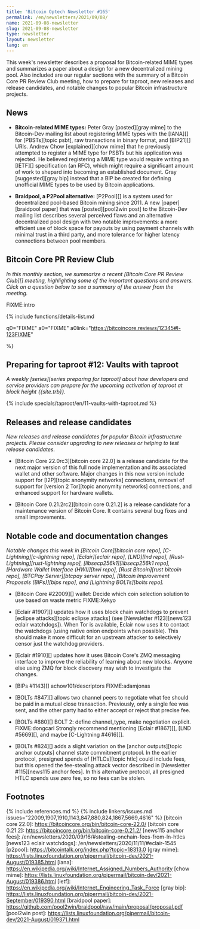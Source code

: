 ```yaml
---
title: 'Bitcoin Optech Newsletter #165'
permalink: /en/newsletters/2021/09/08/
name: 2021-09-08-newsletter
slug: 2021-09-08-newsletter
type: newsletter
layout: newsletter
lang: en
---
```

This week's newsletter describes a proposal for Bitcoin-related MIME
types and summarizes a paper about a design for a new decentralized
mining pool.  Also included are our regular sections with the summary of
a Bitcoin Core PR Review Club meeting, how to prepare for taproot, new
releases and release candidates, and notable changes to popular Bitcoin
infrastructure projects.

## News

- **Bitcoin-related MIME types:** Peter Gray [posted][gray mime] to the
  Bitcoin-Dev mailing list about registering MIME types with the
  [IANA][] for [PBSTs][topic psbt], raw transactions in binary format,
  and [BIP21][] URIs.  Andrew Chow [explained][chow mime] that he
  previously attempted to register a MIME type for PSBTs but his
  application was rejected.  He believed registering a MIME type would
  require writing an [IETF][] specification (an RFC), which might
  require a significant amount of work to shepard into becoming an
  established document.  Gray [suggested][gray bip] instead that a BIP
  be created for defining unofficial MIME types to be used by Bitcoin
  applications.

- **Braidpool, a P2Pool alternative:** [P2Pool][] is a system used for
  decentralized pool-based Bitcoin mining since 2011.  A new [paper][braidpool
  paper] that was [posted][pool2win post] to the Bitcoin-Dev mailing
  list describes several perceived flaws and an alternative
  decentralized pool design with two notable improvements: a more
  efficient use of block space for payouts by using payment channels
  with minimal trust in a third party, and more tolerance for higher
  latency connections between pool members.

## Bitcoin Core PR Review Club

*In this monthly section, we summarize a recent [Bitcoin Core PR Review Club][]
meeting, highlighting some of the important questions and answers.  Click on a
question below to see a summary of the answer from the meeting.*

FIXME:intro

{% include functions/details-list.md

  q0="FIXME"
  a0="FIXME"
  a0link="https://bitcoincore.reviews/12345#l-123FIXME"

%}

## Preparing for taproot #12: Vaults with taproot

*A weekly [series][series preparing for taproot] about how developers
and service providers can prepare for the upcoming activation of taproot
at block height {{site.trb}}.*

{% include specials/taproot/en/11-vaults-with-taproot.md %}

## Releases and release candidates

*New releases and release candidates for popular Bitcoin infrastructure
projects.  Please consider upgrading to new releases or helping to test
release candidates.*

- [Bitcoin Core 22.0rc3][bitcoin core 22.0] is a release candidate
  for the next major version of this full node implementation and its
  associated wallet and other software. Major changes in this new
  version include support for [I2P][topic anonymity networks] connections,
  removal of support for [version 2 Tor][topic anonymity networks] connections,
  and enhanced support for hardware wallets.

- [Bitcoin Core 0.21.2rc2][bitcoin core 0.21.2] is a release candidate
  for a maintenance version of Bitcoin Core.  It contains several bug
  fixes and small improvements.

## Notable code and documentation changes

*Notable changes this week in [Bitcoin Core][bitcoin core repo],
[C-Lightning][c-lightning repo], [Eclair][eclair repo], [LND][lnd repo],
[Rust-Lightning][rust-lightning repo], [libsecp256k1][libsecp256k1
repo], [Hardware Wallet Interface (HWI)][hwi repo],
[Rust Bitcoin][rust bitcoin repo], [BTCPay Server][btcpay server repo],
[Bitcoin Improvement Proposals (BIPs)][bips repo], and [Lightning
BOLTs][bolts repo].*

- [Bitcoin Core #22009][] wallet: Decide which coin selection solution to use based on waste metric FIXME:Xekyo

- [Eclair #1907][] updates how it uses block chain watchdogs to prevent
  [eclipse attacks][topic eclipse attacks] (see [Newsletter
  #123][news123 eclair watchdogs]).  When Tor is available, Eclair now
  uses it to contact the watchdogs (using native onion endpoints when
  possible).  This should make it more difficult for an upstream
  attacker to selectively censor just the watchdog providers.

- [Eclair #1910][] updates how it uses Bitcoin Core's ZMQ messaging
  interface to improve the reliability of learning about new blocks.
  Anyone else using ZMQ for block discovery may wish to investigate the
  changes.

- [BIPs #1143][] achow101/descriptors FIXME:adamjonas

- [BOLTs #847][] allows two channel peers to negotiate what fee should
  be paid in a mutual close transaction. Previously, only a single fee
  was sent, and the other party had to either accept or reject that
  precise fee.

- [BOLTs #880][] BOLT 2: define channel_type, make negotiation explicit.
  FIXME:dongcarl Strongly recommend mentioning [Eclair #1867][], [LND
  #5669][], and maybe [C-Lightning #4616][].

- [BOLTs #824][] adds a slight variation on the [anchor outputs][topic
  anchor outputs] channel state commitment protocol.  In the earlier
  protocol, presigned spends of [HTLCs][topic htlc] could include fees,
  but this opened the fee-stealing attack vector described in
  [Newsletter #115][news115 anchor fees].  In this alternative protocol,
  all presigned HTLC spends use zero fee, so no fees can be stolen.

## Footnotes

{% include references.md %}
{% include linkers/issues.md issues="22009,1907,1910,1143,847,880,824,1867,5669,4616" %}
[bitcoin core 22.0]: https://bitcoincore.org/bin/bitcoin-core-22.0/
[bitcoin core 0.21.2]: https://bitcoincore.org/bin/bitcoin-core-0.21.2/
[news115 anchor fees]: /en/newsletters/2020/09/16/#stealing-onchain-fees-from-ln-htlcs
[news123 eclair watchdogs]: /en/newsletters/2020/11/11/#eclair-1545
[p2pool]: https://bitcointalk.org/index.php?topic=18313.0
[gray mime]: https://lists.linuxfoundation.org/pipermail/bitcoin-dev/2021-August/019385.html
[iana]: https://en.wikipedia.org/wiki/Internet_Assigned_Numbers_Authority
[chow mime]: https://lists.linuxfoundation.org/pipermail/bitcoin-dev/2021-August/019386.html
[ietf]: https://en.wikipedia.org/wiki/Internet_Engineering_Task_Force
[gray bip]: https://lists.linuxfoundation.org/pipermail/bitcoin-dev/2021-September/019390.html
[braidpool paper]: https://github.com/pool2win/braidpool/raw/main/proposal/proposal.pdf
[pool2win post]: https://lists.linuxfoundation.org/pipermail/bitcoin-dev/2021-August/019371.html
